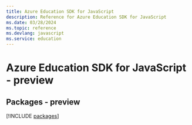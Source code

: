 ```yaml
---
title: Azure Education SDK for JavaScript
description: Reference for Azure Education SDK for JavaScript
ms.date: 03/28/2024
ms.topic: reference
ms.devlang: javascript
ms.service: education
---
```

# Azure Education SDK for JavaScript - preview
## Packages - preview
[!INCLUDE [packages](education-index.md)]
